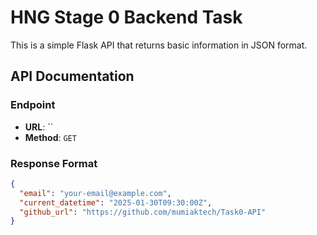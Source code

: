 # HNG Stage 0 Backend Task

This is a simple Flask API that returns basic information in JSON format.

## API Documentation

### Endpoint
- **URL**: ``
- **Method**: `GET`

### Response Format
```json
{
  "email": "your-email@example.com",
  "current_datetime": "2025-01-30T09:30:00Z",
  "github_url": "https://github.com/mumiaktech/Task0-API"
}